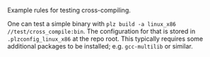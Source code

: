 Example rules for testing cross-compiling.

One can test a simple binary with `plz build -a linux_x86 //test/cross_compile:bin`.
The configuration for that is stored in `.plzconfig_linux_x86` at the repo root.
This typically requires some additional packages to be installed; e.g. `gcc-multilib` or similar.
